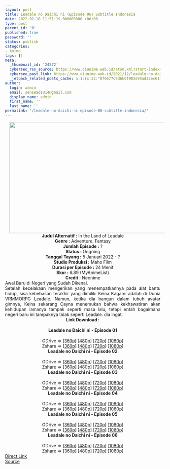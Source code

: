 ```yaml
---
layout: post
title: Leadale no Daichi ni (Episode 06) Subtitle Indonesia
date: 2022-02-10 11:51:19.000000000 +00:00
type: post
parent_id: '0'
published: true
password: ''
status: publish
categories:
- Anime
tags: []
meta:
  _thumbnail_id: '24372'
  cyberseo_rss_source: https://www.ciunime.web.id/atom.xml?start-index=1
  cyberseo_post_link: https://www.ciunime.web.id/2021/12/leadale-no-daichi-ni-subtitle-indonesia.html
  _jetpack_related_posts_cache: a:1:{s:32:"8f6677c9d6b0f903e98ad32ec61f8deb";a:2:{s:7:"expires";i:1656257145;s:7:"payload";a:3:{i:0;a:1:{s:2:"id";i:25003;}i:1;a:1:{s:2:"id";i:25174;}i:2;a:1:{s:2:"id";i:24897;}}}}
author:
  login: admin
  email: senseads014@gmail.com
  display_name: admin
  first_name: ''
  last_name: ''
permalink: "/leadale-no-daichi-ni-episode-06-subtitle-indonesia/"
---
```

<div class="separator" style="clear: both; text-align: center;"><a href="https://blogger.googleusercontent.com/img/a/AVvXsEibrtAUaYbLbgZHugToq2h1EvGhSLz-E1nq2iEGrKGRcUrgGusOBltRUMHlFufpca27g86Nchp-AAFtMbZyrlnBZ3tB9uVxAVa74BmiQTHqPYnHIY1MEDZgo9OFgGNsd3tf3OT3en00eukwxuUMKgxaByRWuqOKzWlWxFd_fP2oa2ehxr5RtzYhDNJZ=s1280" style="margin-left: 1em; margin-right: 1em;"><img border="0" data-original-height="720" data-original-width="1280" height="360" src="{{ site.baseurl }}/assets/2022/02/AVvXsEibrtAUaYbLbgZHugToq2h1EvGhSLz-E1nq2iEGrKGRcUrgGusOBltRUMHlFufpca27g86Nchp-AAFtMbZyrlnBZ3tB9uVxAVa74BmiQTHqPYnHIY1MEDZgo9OFgGNsd3tf3OT3en00eukwxuUMKgxaByRWuqOKzWlWxFd_fP2oa2ehxr5RtzYhDNJZ=w640-h360" width="640" /></a></div>
<div class="separator" style="clear: both; text-align: center;"></div>
<div style="text-align: center;"><b>Judul</b><b><b> Alternatif</b> :</b> In the Land of Leadale</div>
<div style="text-align: center;"><b><b>Genre :</b></b> Adventure, Fantasy</div>
<div style="text-align: center;"><b>Jumlah Episode :</b> ?<br /><b>Status :&nbsp;</b>Ongoing<br /><b>Tanggal Tayang :</b> 5 Januari 2022 - ?<br /><b>Studio Produksi :</b>&nbsp;Maho Film<br /><b>Durasi per Episode :</b> 24 Menit</div>
<div style="text-align: center;"><b>Skor :</b> 6.89 (MyAnimeList)</div>
<div style="text-align: center;"><b>Credit :</b>&nbsp;Neonime</div>
<div style="text-align: center;"></div>
<div style="text-align: justify;">
<div>Awal Baru di Negeri yang Sudah Dikenal.</div>
<div></div>
<div>Setelah kecelakaan mengerikan yang menempatkannya pada alat bantu hidup, sisa kebebasan terakhir yang dimiliki Keina Kagami adalah di Dunia VRMMORPG Leadale. Namun, ketika dia bangun dalam tubuh avatar gimnya, Keina sekarang Cayna menemukan bahwa kekhawatiran akan kehidupan lamanya tampak seperti masa lalu, tetapi entah bagaimana negeri baru ini tampaknya tidak seperti Leadale. dia ingat.</div>
</div>
<div style="text-align: justify;"></div>
<div style="text-align: justify;"></div>
<div style="text-align: center;">
<div style="text-align: center;">
<div style="text-align: left;">
<div style="text-align: center;"><b>Link Download :</b></div>
<div style="text-align: center;"><b><br /></b></div>
<div style="text-align: center;"><span style="text-align: left;"><b>Leadale no Daichi ni&nbsp;</b></span><b>- Episode 01</b></div>
<div style="text-align: center;"><b><br /></b></div>
<div style="text-align: center;">GDrive =&gt; [<a href="https://www.mp4upload.com/vzx3p2ginacn" target="_blank" rel="noopener">360p</a>] [<a href="https://acefile.co/f/64514734/neonime_leadale-01-480p-zip" target="_blank" rel="noopener">480p</a>] [<a href="https://acefile.co/f/64514997/neonime_leadale-01-720p-zip" target="_blank" rel="noopener">720p</a>] [<a href="https://acefile.co/f/64515338/neonime_leadale-01-1080p-zip" target="_blank" rel="noopener">1080p</a>]</div>
<div style="text-align: center;">Zshare =&gt; [<a href="https://www106.zippyshare.com/v/nfhpT74t/file.html" target="_blank" rel="noopener">360p</a>] [<a href="https://www88.zippyshare.com/v/IM3EP3xk/file.html" target="_blank" rel="noopener">480p</a>] [<a href="https://www88.zippyshare.com/v/IM3EP3xk/file.html" target="_blank" rel="noopener">720p</a>] [<a href="https://www90.zippyshare.com/v/HAOPJoI2/file.html" target="_blank" rel="noopener">1080p</a>]</div>
<div style="text-align: center;"></div>
<div style="text-align: center;">
<div><span style="text-align: left;"><b>Leadale no Daichi ni&nbsp;</b></span><b>- Episode 02</b></div>
<div><b><br /></b></div>
<div>GDrive =&gt; [<a href="https://www.mp4upload.com/e1ar8qgk9x7e" target="_blank" rel="noopener">360p</a>] [<a href="https://acefile.co/f/65206533/neonime_leadale-02-480p-zip" target="_blank" rel="noopener">480p</a>] [<a href="https://acefile.co/f/65206874/neonime_leadale-02-720p-zip" target="_blank" rel="noopener">720p</a>] [<a href="https://acefile.co/f/65207083/neonime_leadale-02-1080p-zip" target="_blank" rel="noopener">1080p</a>]</div>
<div>Zshare =&gt; [<a href="https://www11.zippyshare.com/v/m5tAnP40/file.html" target="_blank" rel="noopener">360p</a>] [<a href="https://www118.zippyshare.com/v/xoiGFIB8/file.html" target="_blank" rel="noopener">480p</a>] [<a href="https://www21.zippyshare.com/v/TOWsJmp0/file.html" target="_blank" rel="noopener">720p</a>] [<a href="https://www12.zippyshare.com/v/YJHUtLBM/file.html" target="_blank" rel="noopener">1080p</a>]</div>
<div></div>
<div>
<div><span style="text-align: left;"><b>Leadale no Daichi ni&nbsp;</b></span><b>- Episode 03</b></div>
<div><b><br /></b></div>
<div>GDrive =&gt; [<a href="https://www.mp4upload.com/l4a4a1wp7wz2" target="_blank" rel="noopener">360p</a>] [<a href="https://acefile.co/f/65757075/neonime_leadale-03-480p-zip" target="_blank" rel="noopener">480p</a>] [<a href="https://acefile.co/f/65757215/neonime_leadale-03-720p-zip" target="_blank" rel="noopener">720p</a>] [<a href="https://acefile.co/f/65757564/neonime_leadale-03-1080p-zip" target="_blank" rel="noopener">1080p</a>]</div>
<div>Zshare =&gt; [<a href="https://www26.zippyshare.com/v/fDEAAyj1/file.html" target="_blank" rel="noopener">360p</a>] [<a href="https://www11.zippyshare.com/v/tG3hHqqM/file.html" target="_blank" rel="noopener">480p</a>] [<a href="https://www13.zippyshare.com/v/yozFZ03r/file.html" target="_blank" rel="noopener">720p</a>] [<a href="https://www92.zippyshare.com/v/YinKipCl/file.html" target="_blank" rel="noopener">1080p</a>]</div>
</div>
<div></div>
<div>
<div><span style="text-align: left;"><b>Leadale no Daichi ni&nbsp;</b></span><b>- Episode 04</b></div>
<div><b><br /></b></div>
<div>GDrive =&gt; [<a href="https://www.mp4upload.com/zj9ecgfxawer" target="_blank" rel="noopener">360p</a>] [<a href="https://acefile.co/f/66360891/neonime_leadale-04-480p-zip" target="_blank" rel="noopener">480p</a>] [<a href="https://acefile.co/f/66361103/neonime_leadale-04-720p-zip" target="_blank" rel="noopener">720p</a>] [<a href="https://acefile.co/f/66361353/neonime_leadale-04-1080p-zip" target="_blank" rel="noopener">1080p</a>]</div>
<div>Zshare =&gt; [<a href="https://www11.zippyshare.com/v/cpKwDOm8/file.html" target="_blank" rel="noopener">360p</a>] [<a href="https://www84.zippyshare.com/v/UvOLDDB0/file.html" target="_blank" rel="noopener">480p</a>] [<a href="https://www97.zippyshare.com/v/1MOomLJi/file.html" target="_blank" rel="noopener">720p</a>] [<a href="https://www63.zippyshare.com/v/mPjcDkUj/file.html" target="_blank" rel="noopener">1080p</a>]</div>
</div>
<div></div>
<div>
<div><span style="text-align: left;"><b>Leadale no Daichi ni&nbsp;</b></span><b>- Episode 05</b></div>
<div><b><br /></b></div>
<div>GDrive =&gt; [<a href="https://www.mp4upload.com/uyip52eppg3b" target="_blank" rel="noopener">360p</a>] [<a href="https://www.mp4upload.com/2hnwa4sycrbd" target="_blank" rel="noopener">480p</a>] [<a href="https://www.mp4upload.com/najgvyqksr8r" target="_blank" rel="noopener">720p</a>] [<a href="https://mir.cr/1QER4XBR" target="_blank" rel="noopener">1080p</a>]</div>
<div>Zshare =&gt; [<a href="https://www8.zippyshare.com/v/AzNKpvRv/file.html" target="_blank" rel="noopener">360p</a>] [<a href="https://www39.zippyshare.com/v/nw3YDj98/file.html" target="_blank" rel="noopener">480p</a>] [<a href="https://www119.zippyshare.com/v/IPabv6mx/file.html" target="_blank" rel="noopener">720p</a>] [<a href="https://www39.zippyshare.com/v/4FQCUWmL/file.html" target="_blank" rel="noopener">1080p</a>]</div>
</div>
<div></div>
<div>
<div><span style="text-align: left;"><b>Leadale no Daichi ni&nbsp;</b></span><b>- Episode 06</b></div>
<div><b><br /></b></div>
<div>GDrive =&gt; [<a href="https://www.mp4upload.com/kf60shmdqmwx" target="_blank" rel="noopener">360p</a>] [<a href="https://acefile.co/f/67557220/neonime_leadale-06-480p-zip" target="_blank" rel="noopener">480p</a>] [<a href="https://acefile.co/f/67557486/neonime_leadale-06-720p-zip" target="_blank" rel="noopener">720p</a>] [<a href="https://acefile.co/f/67557764/neonime_leadale-06-1080p-zip" target="_blank" rel="noopener">1080p</a>]</div>
<div>Zshare =&gt; [<a href="https://www51.zippyshare.com/v/DFrffJwA/file.html" target="_blank" rel="noopener">360p</a>] [<a href="https://www9.zippyshare.com/v/xKETOZJc/file.html" target="_blank" rel="noopener">480p</a>] [<a href="https://www72.zippyshare.com/v/DfVoQxuv/file.html" target="_blank" rel="noopener">720p</a>] [<a href="https://www39.zippyshare.com/v/0hcwm2ke/file.html" target="_blank" rel="noopener">1080p</a>]</div>
</div>
</div>
</div>
</div>
</div>
<link rel="stylesheet" href="https://cdnjs.cloudflare.com/ajax/libs/font-awesome/4.7.0/css/font-awesome.min.css" />
<div class="divbtn"> <a href="https://handymansurrender.com/fihup8buzv?key=94550f7ce39444073321dde3b8782f97" class="btn"><i class="fa fa-download"></i> Direct Link</a> <br /><a href="https://www.ciunime.web.id/2021/12/leadale-no-daichi-ni-subtitle-indonesia.html">Source</a> </div>
